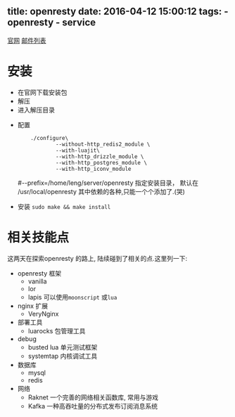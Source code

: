 title: openresty
date: 2016-04-12 15:00:12
tags:
    - openresty
    - service
---


[官网](https://openresty.org/)
[邮件列表](openresty@googlegroups.com)
# 安装
+ 在官网下载安装包
+ 解压
+ 进入解压目录
<!--more-->
+ 配置
    ```shell
        ./configure\
                --without-http_redis2_module \
                --with-luajit\
                --with-http_drizzle_module \
                --with-http_postgres_module \
                --with-http_iconv_module
    ```

    #--prefix=/home/leng/server/openresty 指定安装目录， 默认在 /usr/local/openresty
    其中依赖的各种,只能一个个添加了.(哭)
+ 安装 `sudo make && make install`


# 相关技能点
这两天在探索openresty 的路上, 陆续碰到了相关的点.这里列一下:

+ openresty 框架
    * vanilla
    * lor
    * lapis
        可以使用`moonscript` 或`lua`
+ nginx 扩展
    * VeryNginx
+ 部署工具
    * luarocks
        包管理工具
+ debug
    * busted
        lua 单元测试框架
    * systemtap
        内核调试工具
+ 数据库
    * mysql
    * redis
+ 网络
    * Raknet
        一个完善的网络相关函数库, 常用与游戏
    * Kafka
        一种高吞吐量的分布式发布订阅消息系统


